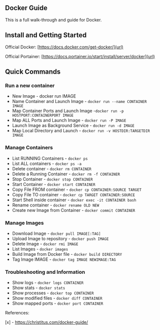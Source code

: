 ## **Docker Guide**

This is a full walk-through and guide for Docker.

## **Install and Getting Started**

Official Docker: [https://docs.docker.com/get-docker/](url)

Official Portainer: [https://docs.portainer.io/start/install/server/docker](url)

## **Quick Commands**

### **Run a new container**
- New Image - docker run IMAGE
- Name Container and Launch Image - `docker run --name CONTAINER IMAGE`
- Map Container Ports and Launch Image -`docker run -p HOSTPORT:CONTAINERPORT IMAGE`
- Map ALL Ports and Launch Image - `docker run -P IMAGE`
- Launch Image as Background Service - `docker run -d IMAGE`
- Map Local Directory and Launch - `docker run -v HOSTDIR:TARGETDIR IMAGE`

### Manage Containers
- List RUNNING Containers - `docker ps`
- List ALL containers - `docker ps -a`
- Delete container - `docker rm CONTAINER`
- Delete a Running Container - `docker rm -f CONTAINER`
- Stop Container - `docker stop CONTAINER`
- Start Container - `docker start CONTAINER`
- Copy File FROM container - `docker cp CONTAINER:SOURCE TARGET`
- Copy File TO container - `docker cp TARGET CONTAINER:SOURCE`
- Start Shell inside container - `docker exec -it CONTAINER bash`
- Rename container - `docker rename OLD NEW`
- Create new Image from Container - `docker commit CONTAINER`
### Manage Images
- Download Image - `docker pull IMAGE[:TAG]`
- Upload Image to repository - `docker push IMAGE`
- Delete Image - `docker rmi IMAGE`
- List Images - `docker images`
- Build Image from Docker file - `docker build DIRECTORY`
- Tag Image IMAGE - `docker tag IMAGE NEWIMAGE:TAG`
### Troubleshooting and Information
- Show logs - `docker logs CONTAINER`
- Show stats - `docker stats`
- Show processes - `docker top CONTAINER`
- Show modified files - `docker diff CONTAINER`
- Show mapped ports - `docker port CONTAINER`


References:

[x] - https://christitus.com/docker-guide/
